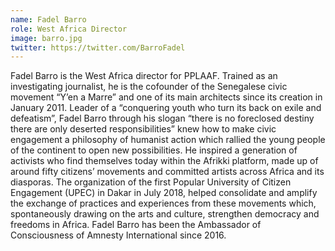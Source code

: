 ```yaml
---
name: Fadel Barro
role: West Africa Director
image: barro.jpg
twitter: https://twitter.com/BarroFadel
---
```

Fadel Barro is the West Africa director for PPLAAF. Trained as an investigating journalist, he is the cofounder of the Senegalese civic movement “Y’en a Marre” and one of its main architects since its creation in January 2011. Leader of a “conquering youth who turn its back on exile and defeatism”, Fadel Barro through his slogan “there is no foreclosed destiny there are only deserted responsibilities” knew how to make civic engagement a philosophy of humanist action which rallied the young people of the continent to open new possibilities. He inspired a generation of activists who find themselves today within the Afrikki platform, made up of around fifty citizens’ movements and committed artists across Africa and its diasporas. The organization of the first Popular University of Citizen Engagement (UPEC) in Dakar in July 2018, helped consolidate and amplify the exchange of practices and experiences from these movements which, spontaneously drawing on the arts and culture, strengthen democracy and freedoms in Africa. Fadel Barro has been the Ambassador of Consciousness of Amnesty International since 2016.
